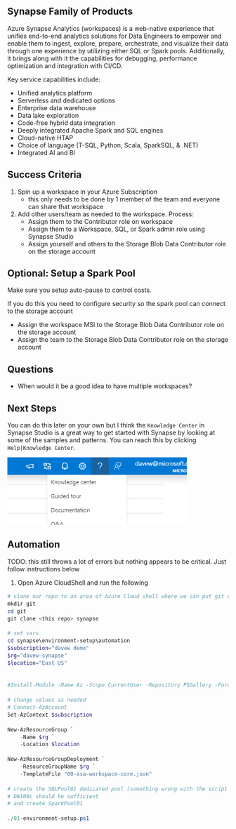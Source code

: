 ## Synapse Family of Products

Azure Synapse Analytics (workspaces) is a web-native experience that unifies end-to-end analytics solutions for Data Engineers to empower and enable them to ingest, explore, prepare, orchestrate, and visualize their data through one experience by utilizing either SQL or Spark pools. Additionally, it brings along with it the capabilities for debugging, performance optimization and integration with CI/CD.  

Key service capabilities include:

* Unified analytics platform
* Serverless and dedicated options
* Enterprise data warehouse
* Data lake exploration
* Code-free hybrid data integration
* Deeply integrated Apache Spark and SQL engines
* Cloud-native HTAP
* Choice of language (T-SQL, Python, Scala, SparkSQL, & .NET)
* Integrated AI and BI


## Success Criteria

1. Spin up a workspace in your Azure Subscription 
    * this only needs to be done by 1 member of the team and everyone can share that workspace
1. Add other users/team as needed to the workspace.  Process:
    * Assign them to the Contributor role on workspace
    * Assign them to a Workspace, SQL, or Spark admin role using Synapse Studio
    * Assign yourself and others to the Storage Blob Data Contributor role on the storage account 


## Optional: Setup a Spark Pool

Make sure you setup auto-pause to control costs.  

If you do this you need to configure security so the spark pool can connect to the storage account
* Assign the workspace MSI to the Storage Blob Data Contributor role on the storage account
* Assign the team to the Storage Blob Data Contributor role on the storage account



## Questions

* When would it be a good idea to have multiple workspaces? 

## Next Steps

You can do this later on your own but I think the `Knowledge Center` in Synapse Studio is a great way to get started with Synapse by looking at some of the samples and patterns.  You can reach this by clicking `Help|Knowledge Center`.  

![](./img/kc.png)



## Automation

TODO:  this still throws a lot of errors but nothing appears to be critical.  Just follow instructions below

1. Open Azure CloudShell  and run the following

```powershell
# clone our repo to an area of Azure Cloud shell where we can put git repos
mkdir git
cd git
git clone <this repo> synapse

# set vars
cd synapse\environment-setup\automation
$subscription="davew demo"
$rg="davew-synapse"
$location="East US"


#Install-Module -Name Az -Scope CurrentUser -Repository PSGallery -Force

# change values as needed
# Connect-AzAccount 
Set-AzContext $subscription

New-AzResourceGroup `
    -Name $rg `
    -Location $location

New-AzResourceGroupDeployment `
    -ResourceGroupName $rg `
    -TemplateFile "00-asa-workspace-core.json"

# create the SQLPool01 dedicated pool (something wrong with the script above)=
# DW100c should be sufficient
# and create SparkPool01

./01-environment-setup.ps1
```